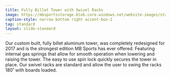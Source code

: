 ```yaml
---
title: Fully Billet Tower with Swivel Racks
image: https://mbsportsstorage.blob.core.windows.net/website-images/standards/2017/standards-tower.jpg
caption-style: narrow bottom right accent-box-2
tag: standard
layout: slide-standard
---
```

Our custom built, fully billet aluminum tower, was completely redesigned for 2017 and is the strongest edition MB Sports has ever offered.  Featuring internal gas springs that allow for smooth operation when lowering and raising the tower.  The easy to use spin lock quickly secures the tower in place. Our swivel racks are standard and allow the user to swing the racks 180˚ with boards loaded.
